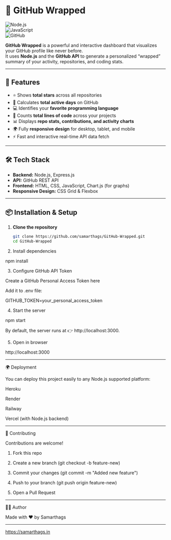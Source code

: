 # 🚀 GitHub Wrapped

![Node.js](https://img.shields.io/badge/Node.js-18.x-green?logo=node.js)  
![JavaScript](https://img.shields.io/badge/JavaScript-ES6-yellow?logo=javascript)  
![GitHub](https://img.shields.io/badge/GitHub-API-black?logo=github)  

**GitHub Wrapped** is a powerful and interactive dashboard that visualizes your GitHub profile like never before.  
It uses **Node.js** and the **GitHub API** to generate a personalized “wrapped” summary of your activity, repositories, and coding stats.  

---

## 🌟 Features
- ⭐ Shows **total stars** across all repositories  
- 📅 Calculates **total active days** on GitHub  
- 💻 Identifies your **favorite programming language**  
- 🧮 Counts **total lines of code** across your projects  
- 📊 Displays **repo stats, contributions, and activity charts**  
- 🌍 Fully **responsive design** for desktop, tablet, and mobile  
- ⚡ Fast and interactive real-time API data fetch  

---

## 🛠️ Tech Stack
- **Backend:** Node.js, Express.js  
- **API:** GitHub REST API  
- **Frontend:** HTML, CSS, JavaScript, Chart.js (for graphs)  
- **Responsive Design:** CSS Grid & Flexbox  

---

## 📦 Installation & Setup

1. **Clone the repository**
   ```bash
   git clone https://github.com/samarthags/GitHub-Wrapped.git
   cd GitHub-Wrapped

2. Install dependencies

npm install


3. Configure GitHub API Token

Create a GitHub Personal Access Token here

Add it to .env file:

GITHUB_TOKEN=your_personal_access_token



4. Start the server

npm start

By default, the server runs at 👉 http://localhost:3000.


5. Open in browser

http://localhost:3000




---

🌍 Deployment

You can deploy this project easily to any Node.js supported platform:

Heroku

Render

Railway

Vercel (with Node.js backend)



---

🤝 Contributing

Contributions are welcome!

1. Fork this repo


2. Create a new branch (git checkout -b feature-new)


3. Commit your changes (git commit -m "Added new feature")


4. Push to your branch (git push origin feature-new)


5. Open a Pull Request




---

👨‍💻 Author

Made with ❤️ by Samarthags

---


https://samarthags.in
